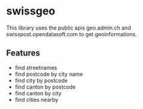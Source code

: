 # swissgeo
This library uses the public apis geo.admin.ch and swisspost.opendatasoft.com to get geoinformations.
## Features
* find streetnames
* find postcode by city name
* find city by postcode
* find canton by postcode
* find canton by city
* find cities nearby
